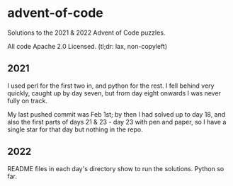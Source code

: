 # advent-of-code
Solutions to the 2021 & 2022 Advent of Code puzzles.

All code Apache 2.0 Licensed.
(tl;dr: lax, non-copyleft)

##  2021
I used perl for the first two in, and python for the rest.  I fell behind very
quickly, caught up by day seven, but from day eight onwards I was never fully
on track.

My last pushed commit was Feb 1st; by then I had solved up to day 18, and also
the first parts of days 21 & 23 - day 23 with pen and paper, so I have a single
star for that day but nothing in the repo.

## 2022
README files in each day's directory show to run the solutions.  Python so far.
